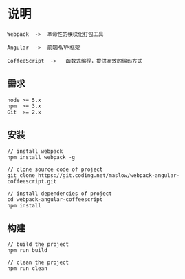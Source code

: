 说明
===
    
    Webpack  ->  革命性的模块化打包工具

    Angular  ->  前端MVVM框架

    CoffeeScript  ->   函数式编程，提供高效的编码方式
    

需求
---

    node >= 5.x
    npm  >= 3.x
    Git  >= 2.x

安装
---

```
// install webpack
npm install webpack -g

// clone source code of project
git clone https://git.coding.net/maslow/webpack-angular-coffeescript.git

// install dependencies of project
cd webpack-angular-coffeescript
npm install
```

构建
---

```
// build the project
npm run build  

// clean the project
npm run clean
```